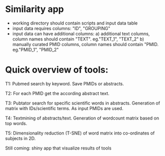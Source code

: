 # Similarity app

- working directory should contain scripts and input data table 
- input data requires columns: "ID", "GROUPING"
- input data can have additional columns: 
a) additional text columns, column names should contain "TEXT". eg."TEXT_1", "TEXT_2"
b) manually curated PMID columns, column names should contain "PMID. eg."PMID_1", "PMID_2" 

# Quick overview of tools:
 T1: Pubmed search by keyword. Save PMIDs or abstracts.

 T2: For each PMID get the according abstract text.

 T3: Pubtator search for specific scientific words in abstracts. Generation of matrix with IDs/scientific terms. As input PMIDs are used.

 T4: Textmining of abstracts/text. Generation of wordcount matrix based on top words. 

 T5: Dimensionality reduction (T-SNE) of word matrix into co-ordinates of subjects in 2D.

 Still coming: shiny app that visualize results of tools
